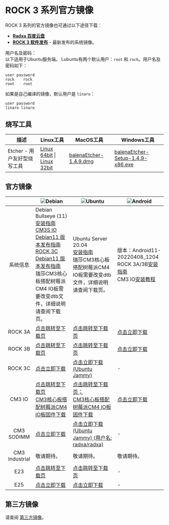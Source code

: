 ﻿---
sidebar_label: '官方系统镜像'
sidebar_position: 2
---

# ROCK 3 系列官方镜像

ROCK 3 系列的官方镜像也可通过以下途径下载： 

- **[Radxa 百度云盘](http://rock.sh/rockpi-baidupan)**
- **[ROCK 3 软件发布](https://github.com/radxa/debos-radxa/releases/latest)** - 最新发布的系统镜像。

用户名及密码：  
以下适用于Ubuntu服务端。
Lubuntu有两个默认用户：`root` 和 `rock`。用户名及密码如下：
```
user password
rock    rock
root    root
```

如果是自己编译的镜像，默认用户是 `linaro`：

```
user password
linaro linaro
```

## 烧写工具

|描述|Linux工具|MacOS工具|Windows工具|
|-|-|-|-|
|Etcher - 用户友好型烧写工具|[Linux 64bit](https://github.com/balena-io/etcher/releases/download/v1.4.9/balena-etcher-electron-1.4.9-linux-x64.zip) \| [Linux 32bit](https://github.com/balena-io/etcher/releases/download/v1.4.9/balena-etcher-electron-1.4.9-linux-ia32.zip)|[balenaEtcher-1.4.9.dmg](https://github.com/balena-io/etcher/releases/download/v1.4.9/balenaEtcher-1.4.9.dmg)|[balenaEtcher-Setup-1.4.9-x86.exe](https://github.com/balena-io/etcher/releases/download/v1.4.9/balenaEtcher-Setup-1.4.9-x86.exe)|

## 官方镜像

||![Debian](/img/Debian-logo.webp)|![Ubuntu](/img/Ubuntu-logo.webp)|![Android](/img/Android-Logo.webp)|
|:-:|-|-|-|
|系统信息|Debian Bullseye (11)<br/>[安装指南](https://wiki.radxa.com/Rock3/Debian)<br/>[CM3S IO Debian11 版本发布指南](https://forum.radxa.com/t/230331-system-release-notice-for-rock-3c/15678)<br/>[ROCK 3C Debian11 版本发布指南](https://forum.radxa.com/t/230428-system-release-notice-for-rock-3c/16282)<br/>瑞莎CM3核心板搭配树莓派CM4 IO板需要改变dtb文件，详细说明请查阅下载页。|Ubuntu Server 20.04<br/>[安装指南](https://wiki.radxa.com/Rock3/Ubuntu)<br/>瑞莎CM3核心板搭配树莓派CM4 IO板需要改变dtb文件，详细说明请查阅下载页。|版本：Android11-20220408_1204<br/>ROCK 3A/3B[安装指南](https://wiki.radxa.com/Rock3/install/usb-install)<br/>CM3 IO[安装教程](https://wiki.radxa.com/Rock3/installusb-install-radxa-cm3-io)|
|ROCK 3A|[点击跳转至下载页](https://github.com/radxa-build/rock-3a/releases/latest)|[点击跳转至下载页](https://github.com/radxa-build/rock-3a/releases/latest)|[点击立即下载](https://dl.radxa.com/rock3/images/android/rock3a-android11-20220408_1204-gpt.img.xz)|
|ROCK 3B|[点击跳转至下载页](https://github.com/radxa-build/rock-3b/releases/latest)|[点击跳转至下载页](https://github.com/radxa-build/rock-3b/releases/latest)|[点击立即下载](https://dl.radxa.com/rock3/images/android/rock3b-android11-20220408_1204-gpt.img.xz)|
|ROCK 3C|[点击立即下载](https://github.com/radxa-build/rock-3c/releases/download/b33/rock-3c_debian_bullseye_xfce_b33.img.xz)|[点击立即下载(Ubuntu Jammy)](https://github.com/radxa-build/rock-3c/releases/download/b33/rock-3c_ubuntu_jammy_cli_b33.img.xz)|-|
|CM3 IO|[点击跳转至下载页](https://github.com/radxa-build/radxa-cm3-io/releases/latest)<br/>[CM3核心板搭配树莓派CM4 IO板固件下载](https://github.com/radxa-build/radxa-cm3-io/releases/latest)|[点击跳转至下载页；](https://github.com/radxa-build/radxa-cm3-io/releases/latest)<br/>[CM3核心板搭配树莓派CM4 IO板固件下载](https://github.com/radxa-build/radxa-cm3-io/releases/latest)|[点击立即下载](https://dl.radxa.com/rock3/images/android/rock_cm3io-android11-20220408_1204-gpt.img.xz)|
|CM3 SODIMM|[点击立即下载](https://github.com/radxa-build/radxa-cm3-sodimm-io/releases/download/b24/radxa-cm3-sodimm-io_debian_bullseye_xfce_b24.img.xz)|[点击立即下载(Ubuntu Jammy) (用户名: radxa/radxa)](https://github.com/radxa-build/radxa-cm3-sodimm-io/releases/download/b24/radxa-cm3-sodimm-io_ubuntu_jammy_cli_b24.img.xz)|-|
|CM3 Industrial |敬请期待。|敬请期待。|敬请期待。|
|E23|[点击跳转至下载页](https://github.com/radxa-build/radxa-e23/releases/latest)|[点击跳转至下载页](https://github.com/radxa-build/radxa-e23/releases/latest)|-|
|E25|[点击立即下载](https://github.com/radxa/debos-radxa/releases/download/20221028-0344/radxa-e25-debian-bullseye-xfce4-arm64-20221028-0509-gpt.img.xz)|[点击立即下载](https://github.com/radxa/debos-radxa/releases/download/20221028-0344/radxa-e25-ubuntu-focal-server-arm64-20221028-0448-gpt.img.xz)|-|

## 第三方镜像

请查阅 [第三方镜像](./alternative-os/third-party-images)。
